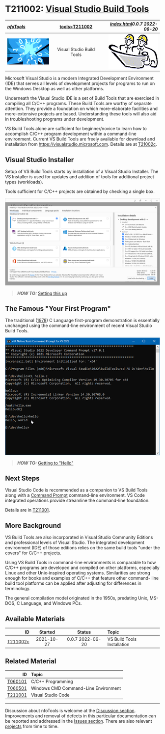<!-- index.md 0.0.7                 UTF-8                          2022-06-20
     ----1----|----2----|----3----|----4----|----5----|----6----|----7----|--*

                      VISUAL STUDIO BUILD TOOLS
     -->

# T211002: [Visual Studio Build Tools](.)

| ***[nfoTools](../../)*** | [tools](../)[>T211002](.) | ***[index.html](index.html)0.0.7 2022-06-20*** |
| :--                |       :-:          | --: |
| ![nfotools](../../images/nfoWorks-2014-06-02-1702-LogoSmall.png) | Visual Studio Build Tools | ![Hard Hat Area](../../images/hardhat-logo.gif) |

Microsoft Visual Studio is a modern Integrated Development Environment (IDE)
that serves all levels of development projects for programs to run on the
Windows Desktop as well as other platforms.

Underneath the Visual Studio IDE is a set of Build Tools that are exercised
in compiling all C/C++ programs.  These Build Tools are worthy of separate
attention.  They provide a foundation on which more-elaborate facilities and
more-extensive projects are based.  Understanding these tools will also aid in
troubleshooting programs under development.

VS Build Tools alone are sufficient for beginner/novice to learn how to
accomplish C/C++ program development within a command-line environment.
Current VS Build Tools are freely available for download and installation from
<https://visualstudio.microsoft.com>.  Details are at [T21002c](T211002c).

## Visual Studio Installer

Setup of VS Build Tools starts by installation of a Visual Studio
Installer.  The VS Installer is used for updates and addition of
tools for additional project types (workloads).

Tools sufficient for C/C++ projects are obtained by checking a single box.

![VS Installer Workload Setup](T211002c/VSBuildTools-2021-11-08-0826-Installer.png)

> ***HOW TO:*** [Setting this up](T211002c)

## The Famous "Your First Program"

The traditional
([1978](../T060101/T060101b.html#kernighan-brian-w-ritchie-dennis-m-1988-the-c-programming-language))
C Language first-program demonstration is essentially
unchanged using the command-line environment of recent Visual Studio
Build Tools.

![Hello World](T211002-HelloWorld.png)

> ***HOW TO:*** [Getting to "Hello"](../T060101/T060101c)

## Next Steps

Visual Studio Code is recommended as a companion to VS Build Tools along
with a [Command Prompt](../T060501) command-line environment.  VS Code integrated operations provide streamline the command-line foundation.

 Details are in [T211001](../T211001).

## More Background

VS Build Tools are also incorporated in Visual Studio Community
Editions and professional levels of Visual Studio.  The integrated
development environment (IDE) of those editions relies on the same build
tools "under the covers" for C/C++ projects.

Using VS Build Tools in command-line environments is comparable to how
C/C++ programs are developed and compiled on other platforms, especially
Linux and other Unix-inspired operating systems.  Similarities are
strong enough for books and examples of C/C++ that feature other command-
line build tool platforms can be applied after adjusting for
differences in terminology.

The general compilation model originated in the 1950s,
predating Unix, MS-DOS, C Language, and Windows PCs.

## Available Materials

| **ID** | **Started** | **Status** | **Topic** |
|   --:   |   :-:   |  :-:   |  :--  |
| [T211002c](T211002c/) | 2021-10-27 | 0.0.7 2022-06-20 | VS Build Tools Installation |

## Related Material

| **ID** | **Topic** |
|  --:   |  :--  |
| [T060101](..\T060101) | C/C++ Programming |
| [T060501](..\T060501) | Windows CMD Command-Line Environment |
| [T211001](..\T211001) | Visual Studio Code |

----

Discussion about nfoTools is welcome at the
[Discussion section](https://github.com/orcmid/nfoTools/discussions).
Improvements and removal of defects in this particular documentation can be
reported and addressed in the
[Issues section](https://github.com/orcmid/nfoTools/issues).  There are also
relevant [projects](https://github.com/orcmid/nfoTools/projects) from time to
time.

<!-- ----1----|----2----|----3----|----4----|----5----|----6----|----7----|--*

     0.0.7 2022-06-20T00:29Z Cleanup top header strip, touch-up
     0.0.6 2021-11-26T03:47Z Lining up for Getting to "Hello."
     0.0.5 2021-1l-21T21:13Z User Friendlier, Complete First Draft
     0.0.4 2021-11-20T01:03Z Close to complete
     0.0.3 2021-11-19T23:44Z Repair and touch-up
     0.0.2 2021-11-19T18:08Z Full Draft text
     0.0.1 2021-10-30T15:56Z Touch up dates
     0.0.0 2021-10-27T20:18Z Clone from T211001/index.md for boilerplate

               *** end of docs/tools/T211002/index.md ***
     -->
